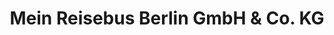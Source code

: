 ---
title: "Mein Reisebus Berlin GmbH & Co. KG"
url: /berlin/mein-reisebus-berlin-gmbh-und-co-kg/
shop: Reisebüro
---